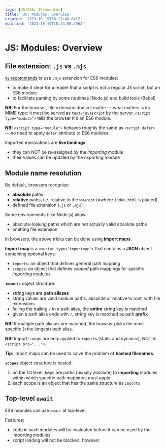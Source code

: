 ```yaml
---
tags: [JS/ES6, JS/modules]
title: 'JS: Modules: Overview'
created: '2023-10-19T08:29:46.841Z'
modified: '2023-10-19T10:24:08.396Z'
---
```


# JS: Modules: Overview


## File extension: `.js` vs `.mjs`

[`V8` recommends](https://v8.dev/features/modules#mjs) to use `.mjs` extension for ES6 modules:
- to make it clear for a reader that a script is not a regular JS script, but an ES6 module
- to facilitate parsing by some runtimes (Node.js) and build tools (Babel)

**NB!** For the browser, file extension doesn't matter &mdash; what matters is its MIME type: it must be served as `text/javascript` by the server. `<script type="module">` tells the browser it's an ES6 module.

**NB!** `<script type="module">` behaves roughly the same as `<script defer>` &mdash; no need to apply `defer` attribute to ES6 modules.

Imported declarations are **live bindings**:
- they can NOT be re-assigned by the _importing_ module
- their values can be updated by the _exporting_ module


## Module name resolution

By default, browsers recognize:
- **absolute** paths
- **relative** paths, i.e. relative to the `wwwroot` (=where `index.html` is placed)
- defined file extension (`.js` or `.mjs`)

Some environments (like Node.js) allow:
- absolute-_looking_ paths which are not actually valid absolute paths
- omitting file extension

In browsers, the above tricks can be done using **import maps**.

**Import map** is a `<script type="importmap">` that contains a **JSON** object containing optional keys:
- `imports`: an object that defines general path mapping
- `scopes`: an object that defines _scoped_ path mappings for specific _importing_ modules

**`imports`** object structure:
- string keys are **path aliases**
- string values are valid module paths: absolute or relative to root, with file extensions
- failing the trailing `/` in a path alias, the **entire** string key is matched
- given a path alias ends with `/`, string key is matched as path **prefix**

**NB!** If multiple path aliases are matched, the browser picks the most specific (=the longest) path alias.

**NB!** Import- maps are only applied to `import`s (static and dynamic), NOT to `<script src="...">`.

**Tip**: Import maps can be used to solve the problem of **hashed filenames**.

**`scopes`** object structure is nested:
1. on the 1st level, keys are paths (usually absolute) to **importing** modules within which specific path mappings must apply
2. each scope is an object that has the same structure as `imports`


## Top-level `await`

ES6 modules can use `await` at top-level.

Features:
- code in such modules will be evaluated before it can be used by the importing modules
- script loading will not be blocked, however

